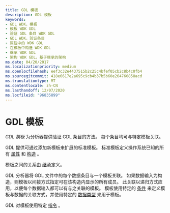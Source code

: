 ```yaml
---
title: GDL 模板
description: GDL 模板
keywords:
- GDL WDK，模板
- 模板 WDK GDL
- 验证 GDL 条目 WDK GDL
- GDL WDK，验证条目
- 属性中的 WDK GDL
- 在模板中构造 WDK GDL
- 继承 WDK GDL
- 架构 WDK GDL，基于继承的架构
ms.date: 04/20/2017
ms.localizationpriority: medium
ms.openlocfilehash: eef3c32e4437515b2c25c4bfef05cb2c8b4c0fb4
ms.sourcegitcommit: 418e6617e2a695c9cb4b37b5b60e264760858acd
ms.translationtype: MT
ms.contentlocale: zh-CN
ms.lasthandoff: 12/07/2020
ms.locfileid: "96835899"
---
```

# <a name="gdl-templates"></a>GDL 模板


*GDL 模板* 为分析器提供验证 GDL 条目的方法。 每个条目均可与特定模板关联。

GDL 提供可通过添加新模板来扩展的标准模板。 标准模板定义操作系统已知的所有 [属性](gdl-attributes.md) 和 [构造](gdl-constructs.md) 。

模板之间的关系由 [继承](gdl-template-inheritance.md)定义。

GDL 分析器将 GDL 文件中的每个数据条目与一个模板关联。 如果数据输入为构造，则模板以间接方式指定可在该构造内显示的所有成员。 此关联以递归方式应用，以便每个数据输入都可以有与之关联的模板。 模板使用特定的 [条件](criteria-for-associating-gdl-templates-with-keywords.md) 来定义模板与数据的关联方式，并使用特定的 [数据类型](gdl-template-data-types.md) 来用于模板。

GDL 对模板使用特定 [指令](gdl-template-directives.md) 。

 

 




